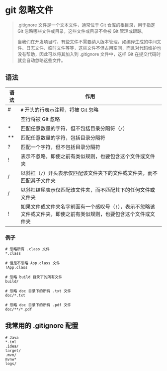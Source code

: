 # git 忽略文件

> .gitignore 文件是一个文本文件，通常位于 Git 仓库的根目录，用于指定 Git 忽略哪些文件或目录，这些文件或目录不会被 Git 管理或跟踪。
>
> 当我们在开发项目时，有些文件不需要纳入版本管理，如编译生成的中间文件、日志文件、临时文件等等，这些文件不但占用空间，而且对代码维护也没有帮助，因此可以将其加入到 .gitignore 文件中，这样 Git 在提交代码时就会自动忽略这些文件。

## 语法

| 语法 | 作用                                                         |
| ---- | ------------------------------------------------------------ |
| #    | `#` 开头的行表示注释，将被 Git 忽略                          |
|      | 空行将被 Git 忽略                                            |
| *    | 匹配任意数量的字符，但不包括目录分隔符（`/`）                |
| **   | 匹配任意数量的字符，包括目录分隔符                           |
| ?    | 匹配一个字符，但不包括目录分隔符                             |
| !    | 表示不忽略，即使之前有类似规则，也要包含这个文件或文件夹     |
| /    | 以斜杠（`/`）开头表示仅匹配该文件夹下的文件或文件夹，而不匹配其子文件夹 |
| /    | 以斜杠结尾表示仅匹配该文件夹，而不匹配其下的任何文件或文件夹 |
| !    | 如果文件或文件夹名字前面有一个感叹号（`!`），表示不忽略该文件或文件夹，即使之前有类似规则，也要包含这个文件或文件夹 |

### 例子

```shell
# 忽略所有 .class 文件
*.class

# 但是不忽略 App.class 文件
!App.class

# 忽略 build 目录下的所有文件
build/

# 忽略 doc 目录下的所有 .txt 文件
doc/*.txt

# 忽略 doc 目录下的所有 .pdf 文件
doc/**/*.pdf
```

## 我常用的 .gitignore 配置

```shell
# Java
*.iml
.idea/
target/
.mvn/
mvnw*
logs/
```
